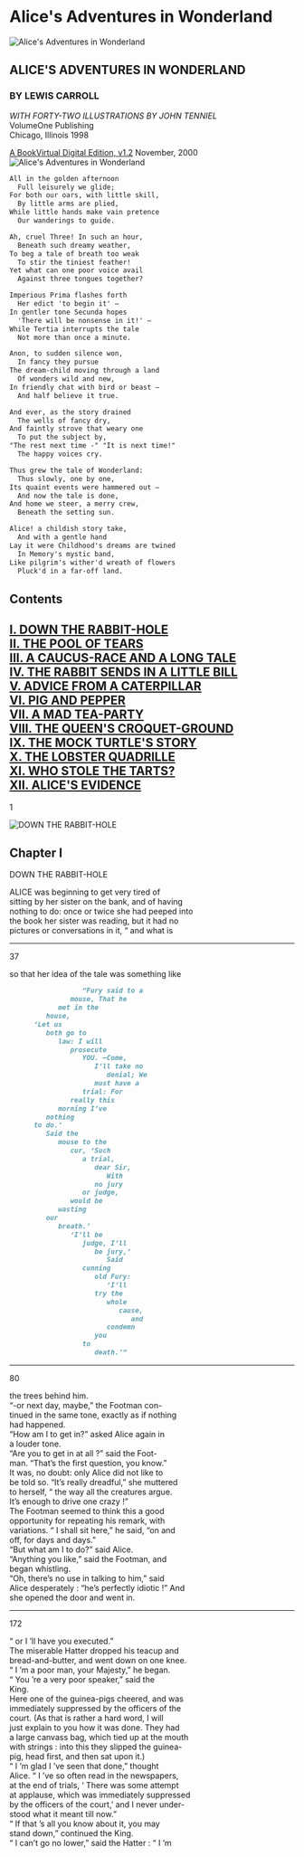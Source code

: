 # Alice's Adventures in Wonderland

![Alice's Adventures in Wonderland][1]

## ALICE'S ADVENTURES IN WONDERLAND

### BY LEWIS CARROLL

*WITH FORTY-TWO ILLUSTRATIONS BY JOHN TENNIEL*  
VolumeOne Publishing  
Chicago, Illinois 1998

[A BookVirtual Digital Edition, v1.2][2]
November, 2000
![Alice's Adventures in Wonderland][3]

```md
All in the golden afternoon
  Full leisurely we glide;
For both our oars, with little skill,
  By little arms are plied,
While little hands make vain pretence
  Our wanderings to guide.

Ah, cruel Three! In such an hour,
  Beneath such dreamy weather,
To beg a tale of breath too weak
  To stir the tiniest feather!
Yet what can one poor voice avail
  Against three tongues together?

Imperious Prima flashes forth
  Her edict 'to begin it' –
In gentler tone Secunda hopes
  'There will be nonsense in it!' –
While Tertia interrupts the tale
  Not more than once a minute.

Anon, to sudden silence won,
  In fancy they pursue
The dream-child moving through a land
  Of wonders wild and new,
In friendly chat with bird or beast –
  And half believe it true.

And ever, as the story drained
  The wells of fancy dry,
And faintly strove that weary one
  To put the subject by,
"The rest next time -" "It is next time!"
  The happy voices cry.

Thus grew the tale of Wonderland:
  Thus slowly, one by one,
Its quaint events were hammered out –
  And now the tale is done,
And home we steer, a merry crew,
  Beneath the setting sun.

Alice! a childish story take,
  And with a gentle hand
Lay it were Childhood's dreams are twined
  In Memory's mystic band,
Like pilgrim's wither'd wreath of flowers
  Pluck'd in a far-off land.
```

## Contents

[I. DOWN THE RABBIT-HOLE](#chapter-i)  
[II. THE POOL OF TEARS](#chapter-ii)  
[III. A CAUCUS-RACE AND A LONG TALE](#chapter-iii)  
[IV. THE RABBIT SENDS IN A LITTLE BILL](#chapter-iv)  
[V. ADVICE FROM A CATERPILLAR](#chapter-v)  
[VI. PIG AND PEPPER](#chapter-vi)  
[VII. A MAD TEA-PARTY](#chapter-vii)  
[VIII. THE QUEEN'S CROQUET-GROUND](#chapter-viii)  
[IX. THE MOCK TURTLE'S STORY](#chapter-ix)  
[X. THE LOBSTER QUADRILLE](#chapter-x)  
[XI. WHO STOLE THE TARTS?](#chapter-xi)  
[XII. ALICE'S EVIDENCE](#chapter-xii)  
---  
1

![DOWN THE RABBIT-HOLE][4]
## Chapter I  

DOWN THE RABBIT-HOLE

ALICE was beginning to get very tired of  
sitting by her sister on the bank, and of having  
nothing to do: once or twice she had peeped into  
the book her sister was reading, but it had no  
pictures or conversations in it, “ and what is

---
37

so that her idea of the tale was something like

```md
                  “Fury said to a
               mouse, That he
            met in the
         house,
      ‘Let us
         both go to
            law: I will
               prosecute
                  YOU. —Come,
                     I’ll take no
                        denial; We
                     must have a
                  trial: For
               really this
            morning I’ve
         nothing
      to do.’
         Said the
            mouse to the
               cur, ‘Such
                  a trial,
                     dear Sir,
                        With
                     no jury
                  or judge,
               would be
            wasting
         our
            breath.’
               ‘I’ll be
                  judge, I’ll
                     be jury,’
                        Said
                  cunning
                     old Fury:
                        ‘I’ll
                     try the
                        whole
                           cause,
                              and
                        condemn
                     you
                  to
                     death.’”
```

---
80

the trees behind him.  
“-or next day, maybe,” the Footman con-  
tinued in the same tone, exactly as if nothing  
had happened.  
“How am I to get in?” asked Alice again in  
a louder tone.  
“Are you to get in at all ?” said the Foot-  
man. “That’s the first question, you know.”  
It was, no doubt: only Alice did not like to  
be told so. “It’s really dreadful,” she muttered  
to herself, “ the way all the creatures argue.  
It’s enough to drive one crazy !”  
The Footman seemed to think this a good  
opportunity for repeating his remark, with  
variations. “ I shall sit here,” he said, “on and  
off, for days and days.”  
“But what am I to do?” said Alice.  
“Anything you like,” said the Footman, and  
began whistling.  
“Oh, there’s no use in talking to him,” said  
Alice desperately : “he’s perfectly idiotic !” And  
she opened the door and went in.  

---
172

“ or I ’ll have you executed.”  
The miserable Hatter dropped his teacup and  
bread-and-butter, and went down on one knee.  
“ I ’m a poor man, your Majesty,” he began.  
“ You ’re a very poor speaker,” said the  
King.  
Here one of the guinea-pigs cheered, and was  
immediately suppressed by the officers of the  
court. (As that is rather a hard word, I will  
just explain to you how it was done. They had  
a large canvass bag, which tied up at the mouth  
with strings : into this they slipped the guinea-  
pig, head first, and then sat upon it.)  
“ I ’m glad I ’ve seen that done,” thought  
Alice. “ I ’ve so often read in the newspapers,  
at the end of trials, ‘ There was some attempt  
at applause, which was immediately suppressed  
by the officers of the court,’ and I never under-  
stood what it meant till now.”  
“ If that ’s all you know about it, you may  
stand down,” continued the King.  
“ I can’t go no lower,” said the Hatter : “ I ’m  

[1]: https://pbs.twimg.com/media/EAts-3NXYAQ-qrS.png
[2]: https://www.adobe.com/be_en/active-use/pdf/Alice_in_Wonderland.pdf
[3]: https://www.gutenberg.org/files/19778/19778-h/images/frontipiece.jpg
[4]: https://www.gutenberg.org/files/19778/19778-h/images/p001.png
